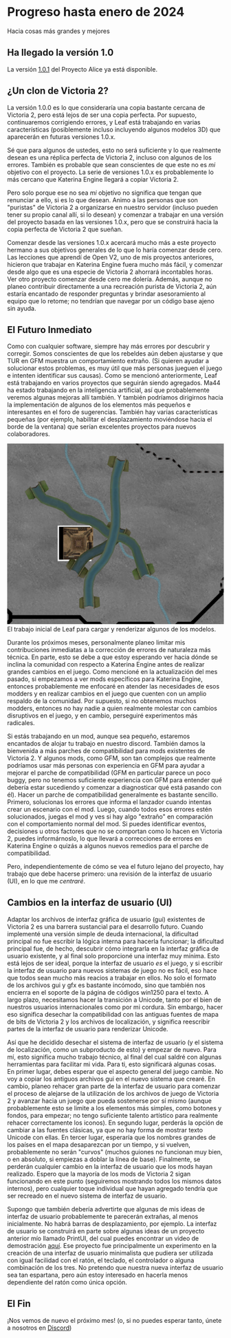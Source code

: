 # Progreso hasta enero de 2024

Hacia cosas más grandes y mejores

## Ha llegado la versión 1.0

La versión [1.0.1](https://github.com/Nivaturimika/Katerina-Engine/releases/download/v1.0.1/1.0.1.zip) del Proyecto Alice ya está disponible.

## ¿Un clon de Victoria 2?

La versión 1.0.0 es lo que consideraría una copia bastante cercana de Victoria 2, pero está lejos de ser una copia perfecta. Por supuesto, continuaremos corrigiendo errores, y Leaf está trabajando en varias características (posiblemente incluso incluyendo algunos modelos 3D) que aparecerán en futuras versiones 1.0.x.

Sé que para algunos de ustedes, esto no será suficiente y lo que realmente desean es una réplica perfecta de Victoria 2, incluso con algunos de los errores. También es probable que sean conscientes de que este no es *mi* objetivo con el proyecto. La serie de versiones 1.0.x es probablemente lo más cercano que Katerina Engine llegará a copiar Victoria 2.

Pero solo porque ese no sea *mi* objetivo no significa que tengan que renunciar a ello, si es lo que desean. Animo a las personas que son "puristas" de Victoria 2 a organizarse en nuestro servidor (incluso pueden tener su propio canal allí, si lo desean) y comenzar a trabajar en una versión del proyecto basada en las versiones 1.0.x, pero que se construirá hacia la copia perfecta de Victoria 2 que sueñan.

Comenzar desde las versiones 1.0.x acercará mucho más a este proyecto hermano a sus objetivos generales de lo que lo haría comenzar desde cero. Las lecciones que aprendí de Open V2, uno de mis proyectos anteriores, hicieron que trabajar en Katerina Engine fuera mucho más fácil, y comenzar desde algo que es una especie de Victoria 2 ahorrará incontables horas. Ver otro proyecto comenzar desde cero me dolería. Además, aunque no planeo contribuir directamente a una recreación purista de Victoria 2, aún estaría encantado de responder preguntas y brindar asesoramiento al equipo que lo retome; no tendrían que navegar por un código base ajeno sin ayuda.

## El Futuro Inmediato

Como con cualquier software, siempre hay más errores por descubrir y corregir. Somos conscientes de que los rebeldes aún deben ajustarse y que TUR en GFM muestra un comportamiento extraño. (Si quieren ayudar a solucionar estos problemas, es muy útil que más personas jueguen el juego e intenten identificar sus causas). Como se mencionó anteriormente, Leaf está trabajando en varios proyectos que seguirán siendo agregados. Ma44 ha estado trabajando en la inteligencia artificial, así que probablemente veremos algunas mejoras allí también. Y también podríamos dirigirnos hacia la implementación de algunos de los elementos más pequeños e interesantes en el foro de sugerencias. También hay varias características pequeñas (por ejemplo, habilitar el desplazamiento moviéndose hacia el borde de la ventana) que serían excelentes proyectos para nuevos colaboradores.

![models](./images/models.png)
El trabajo inicial de Leaf para cargar y renderizar algunos de los modelos.

Durante los próximos meses, personalmente planeo limitar mis contribuciones inmediatas a la corrección de errores de naturaleza más técnica. En parte, esto se debe a que estoy esperando ver hacia dónde se inclina la comunidad con respecto a Katerina Engine antes de realizar grandes cambios en el juego. Como mencioné en la actualización del mes pasado, si empezamos a ver mods específicos para Katerina Engine, entonces probablemente me enfocaré en atender las necesidades de esos modders y en realizar cambios en el juego que cuenten con un amplio respaldo de la comunidad. Por supuesto, si no obtenemos muchos modders, entonces no hay nadie a quien realmente molestar con cambios disruptivos en el juego, y en cambio, perseguiré experimentos más radicales.

Si estás trabajando en un mod, aunque sea pequeño, estaremos encantados de alojar tu trabajo en nuestro discord. También damos la bienvenida a más parches de compatibilidad para mods existentes de Victoria 2. Y algunos mods, como GFM, son tan complejos que realmente podríamos usar más personas con experiencia en GFM para ayudar a mejorar el parche de compatibilidad (GFM en particular parece un poco buggy, pero no tenemos suficiente experiencia con GFM para entender qué debería estar sucediendo y comenzar a diagnosticar qué está pasando con él). Hacer un parche de compatibilidad generalmente es bastante sencillo. Primero, solucionas los errores que informa el lanzador cuando intentas crear un escenario con el mod. Luego, cuando todos esos errores estén solucionados, juegas el mod y ves si hay algo "extraño" en comparación con el comportamiento normal del mod. Si puedes identificar eventos, decisiones u otros factores que no se comportan como lo hacen en Victoria 2, puedes informárnoslo, lo que llevará a correcciones de errores en Katerina Engine o quizás a algunos nuevos remedios para el parche de compatibilidad.

Pero, independientemente de cómo se vea el futuro lejano del proyecto, hay trabajo que debe hacerse primero: una revisión de la interfaz de usuario (UI), en lo que me *centraré*.

## Cambios en la interfaz de usuario (UI)

Adaptar los archivos de interfaz gráfica de usuario (gui) existentes de Victoria 2 es una barrera sustancial para el desarrollo futuro. Cuando implementé una versión simple de deuda internacional, la dificultad principal no fue escribir la lógica interna para hacerla funcionar; la dificultad principal fue, de hecho, descubrir cómo integrarla en la interfaz gráfica de usuario existente, y al final solo proporcioné una interfaz muy mínima. Esto está lejos de ser ideal, porque la interfaz de usuario *es* el juego, y si escribir la interfaz de usuario para nuevos sistemas de juego no es fácil, eso hace que todos sean mucho más reacios a trabajar en ellos. No solo el formato de los archivos gui y gfx es bastante incómodo, sino que también nos encierra en el soporte de la página de códigos win1250 para el texto. A largo plazo, necesitamos hacer la transición a Unicode, tanto por el bien de nuestros usuarios internacionales como por mi cordura. Sin embargo, hacer eso significa desechar la compatibilidad con las antiguas fuentes de mapa de bits de Victoria 2 y los archivos de localización, y significa reescribir partes de la interfaz de usuario para renderizar Unicode.

Así que he decidido desechar el sistema de interfaz de usuario (y el sistema de localización, como un subproducto de esto) y empezar de nuevo. Para mí, esto significa mucho trabajo técnico, al final del cual saldré con algunas herramientas para facilitar mi vida. Para ti, esto significará algunas cosas. En primer lugar, debes esperar que el aspecto general del juego cambie. No voy a copiar los antiguos archivos gui en el nuevo sistema que crearé. En cambio, planeo rehacer gran parte de la interfaz de usuario para comenzar el proceso de alejarse de la utilización de los archivos de juego de Victoria 2 y avanzar hacia un juego que pueda sostenerse por sí mismo (aunque probablemente esto se limite a los elementos más simples, como botones y fondos, para empezar; no tengo suficiente talento artístico para realmente rehacer correctamente los iconos). En segundo lugar, perderás la opción de cambiar a las fuentes clásicas, ya que no hay forma de mostrar texto Unicode con ellas. En tercer lugar, esperaría que los nombres grandes de los países en el mapa desaparezcan por un tiempo, y si vuelven, probablemente no serán "curvos" (muchos guiones no funcionan muy bien, o en absoluto, si empiezas a doblar la línea de base). Finalmente, se perderán cualquier cambio en la interfaz de usuario que los mods hayan realizado. Espero que la mayoría de los mods de Victoria 2 sigan funcionando en este punto (seguiremos mostrando todos los mismos datos internos), pero cualquier toque individual que hayan agregado tendría que ser recreado en el nuevo sistema de interfaz de usuario.

Supongo que también debería advertirte que algunas de mis ideas de interfaz de usuario probablemente te parecerán extrañas, al menos inicialmente. No habrá barras de desplazamiento, por ejemplo. La interfaz de usuario se construirá en parte sobre algunas ideas de un proyecto anterior mío llamado PrintUI, del cual puedes encontrar un video de demostración [aquí](https://www.youtube.com/watch?v=SbE6sTv4e-c). Ese proyecto fue principalmente un experimento en la creación de una interfaz de usuario minimalista que pudiera ser utilizada con igual facilidad con el ratón, el teclado, el controlador o alguna combinación de los tres. No pretendo que nuestra nueva interfaz de usuario sea tan espartana, pero aún estoy interesado en hacerla menos dependiente del ratón como única opción.

## El Fin

¡Nos vemos de nuevo el próximo mes! (o, si no puedes esperar tanto, únete a nosotros en [Discord](https://discord.gg/QUJExr4mRn))